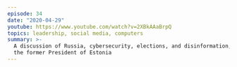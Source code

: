 ```yaml
---
episode: 34
date: "2020-04-29"
youtube: https://www.youtube.com/watch?v=2XBkAAaBrpQ
topics: leadership, social media, computers
summary: >-
  A discussion of Russia, cybersecurity, elections, and disinformation, with
  the former President of Estonia
---
```

